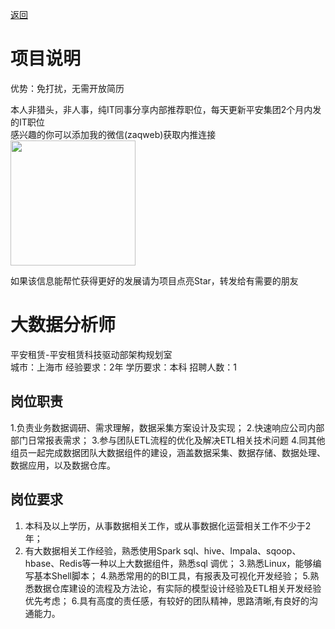[返回](../)

# 项目说明

优势：免打扰，无需开放简历

本人非猎头，非人事，纯IT同事分享内部推荐职位，每天更新平安集团2个月内发的IT职位  
感兴趣的你可以添加我的微信(zaqweb)获取内推连接  
<img src="https://github.com/zaqweb/PA-IT-JOBS/blob/master/WechatICode.jpeg"  height="200" width="200">

如果该信息能帮忙获得更好的发展请为项目点亮Star，转发给有需要的朋友

# 大数据分析师
平安租赁-平安租赁科技驱动部架构规划室  
城市：上海市 经验要求：2年 学历要求：本科  招聘人数：1

## 岗位职责
1.负责业务数据调研、需求理解，数据采集方案设计及实现；
2.快速响应公司内部部门日常报表需求；
3.参与团队ETL流程的优化及解决ETL相关技术问题
4.同其他组员一起完成数据团队大数据组件的建设，涵盖数据采集、数据存储、数据处理、数据应用，以及数据仓库。

## 岗位要求
1. 本科及以上学历，从事数据相关工作，或从事数据化运营相关工作不少于2年；
2. 有大数据相关工作经验，熟悉使用Spark sql、hive、Impala、sqoop、hbase、Redis等一种以上大数据组件，熟悉sql 调优；
3.熟悉Linux，能够编写基本Shell脚本；
4.熟悉常用的的BI工具，有报表及可视化开发经验；
5.熟悉数据仓库建设的流程及方法论，有实际的模型设计经验及ETL相关开发经验优先考虑；
6.具有高度的责任感，有较好的团队精神，思路清晰,有良好的沟通能力。




